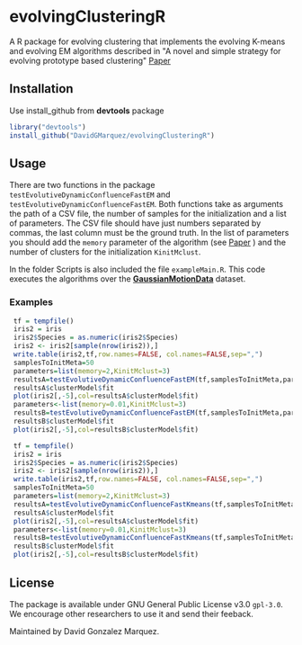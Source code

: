 # evolvingClusteringR


A R package for evolving clustering that implements the evolving K-means and evolving EM algorithms described in "A novel and simple strategy for evolving prototype based clustering" [Paper](https://www.sciencedirect.com/science/article/pii/S0031320318301547) 

## Installation
Use install_github from **devtools** package

```r
library("devtools")
install_github("DavidGMarquez/evolvingClusteringR")
```

## Usage

There are two functions in the package `testEvolutiveDynamicConfluenceFastEM` and `testEvolutiveDynamicConfluenceFastEM`. Both functions take as arguments the path of a CSV file, the number of samples for the initialization and a list of parameters. 
The CSV file should have just numbers separated by commas, the last column must be the ground truth. 
In the list of parameters you should add the `memory` parameter of the algorithm (see [Paper](https://www.sciencedirect.com/science/article/pii/S0031320318301547) ) and the number of clusters for the initialization `KinitMclust`.

In the folder Scripts is also included the file `exampleMain.R`. This code executes the algorithms over the [**GaussianMotionData**](https://citius.usc.es/investigacion/datasets/gaussianmotiondata) dataset. 

### Examples
```r
 tf = tempfile()
 iris2 = iris
 iris2$Species = as.numeric(iris2$Species)
 iris2 <- iris2[sample(nrow(iris2)),]
 write.table(iris2,tf,row.names=FALSE, col.names=FALSE,sep=",")
 samplesToInitMeta=50
 parameters=list(memory=2,KinitMclust=3)
 resultsA=testEvolutiveDynamicConfluenceFastEM(tf,samplesToInitMeta,parameters)
 resultsA$clusterModel$fit
 plot(iris2[,-5],col=resultsA$clusterModel$fit)
 parameters<-list(memory=0.01,KinitMclust=3)
 resultsB=testEvolutiveDynamicConfluenceFastEM(tf,samplesToInitMeta,parameters)
 resultsB$clusterModel$fit
 plot(iris2[,-5],col=resultsB$clusterModel$fit)
```

```r
 tf = tempfile()
 iris2 = iris
 iris2$Species = as.numeric(iris2$Species)
 iris2 <- iris2[sample(nrow(iris2)),]
 write.table(iris2,tf,row.names=FALSE, col.names=FALSE,sep=",")
 samplesToInitMeta=50
 parameters=list(memory=2,KinitMclust=3)
 resultsA=testEvolutiveDynamicConfluenceFastKmeans(tf,samplesToInitMeta,parameters)
 resultsA$clusterModel$fit
 plot(iris2[,-5],col=resultsA$clusterModel$fit)
 parameters<-list(memory=0.01,KinitMclust=3)
 resultsB=testEvolutiveDynamicConfluenceFastKmeans(tf,samplesToInitMeta,parameters)
 resultsB$clusterModel$fit
 plot(iris2[,-5],col=resultsB$clusterModel$fit)
```

## License

The package is available under GNU General Public License v3.0 `gpl-3.0`.
We encourage other researchers to use it and send their feeback.

Maintained by David Gonzalez Marquez.
